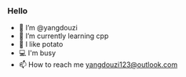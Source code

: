 ### Hello
- 👋 I’m @yangdouzi
- 🌱 I’m currently learning cpp
- 🍴 I like potato
- 💻 I'm busy
- 📫 How to reach me yangdouzi123@outlook.com

<!---
yangdouzi/yangdouzi is a ✨ special ✨ repository because its `README.md` (this file) appears on your GitHub profile.
You can click the Preview link to take a look at your changes.
--->
